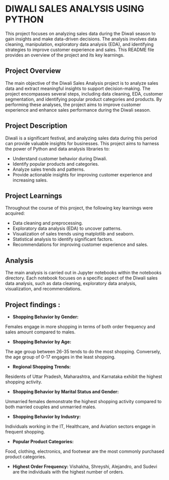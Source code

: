 # DIWALI SALES ANALYSIS USING PYTHON

This project focuses on analyzing sales data during the Diwali season to gain insights and make data-driven decisions. The analysis involves data cleaning, manipulation, exploratory data analysis (EDA), and identifying strategies to improve customer experience and sales. This README file provides an overview of the project and its key learnings.

## Project Overview

The main objective of the Diwali Sales Analysis project is to analyze sales data and extract meaningful insights to support decision-making. The project encompasses several steps, including data cleaning, EDA, customer segmentation, and identifying popular product categories and products. By performing these analyses, the project aims to improve customer experience and enhance sales performance during the Diwali season.

## Project Description
Diwali is a significant festival, and analyzing sales data during this period can provide valuable insights for businesses. This project aims to harness the power of Python and data analysis libraries to:

* Understand customer behavior during Diwali.
* Identify popular products and categories.
* Analyze sales trends and patterns.
* Provide actionable insights for improving customer experience and increasing sales.

## Project Learnings

Throughout the course of this project, the following key learnings were acquired:

* Data cleaning and preprocessing.
* Exploratory data analysis (EDA) to uncover patterns.
* Visualization of sales trends using matplotlib and seaborn.
* Statistical analysis to identify significant factors.
* Recommendations for improving customer experience and sales.
  
## Analysis
The main analysis is carried out in Jupyter notebooks within the notebooks directory. Each notebook focuses on a specific aspect of the Diwali sales data analysis, such as data cleaning, exploratory data analysis, visualization, and recommendations.

## Project findings :

* **Shopping Behavior by Gender:**

Females engage in more shopping in terms of both order frequency and sales amount compared to males.

* **Shopping Behavior by Age:**
  
The age group between 26-35 tends to do the most shopping.
Conversely, the age group of 0-17 engages in the least shopping.

* **Regional Shopping Trends:**
  
Residents of Uttar Pradesh, Maharashtra, and Karnataka exhibit the highest shopping activity.

* **Shopping Behavior by Marital Status and Gender:**
  
Unmarried females demonstrate the highest shopping activity compared to both married couples and unmarried males.
* **Shopping Behavior by Industry:**

Individuals working in the IT, Healthcare, and Aviation sectors engage in frequent shopping.

* **Popular Product Categories:**

Food, clothing, electronics, and footwear are the most commonly purchased product categories.

* **Highest Order Frequency:**
Vishakha, Shreyshi, Alejandro, and Sudevi are the individuals with the highest number of orders.










